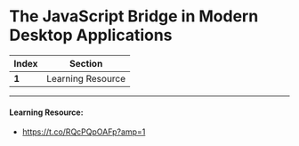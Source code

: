 #  The JavaScript Bridge in Modern Desktop Applications

Index | Section
--- | ---
**1** | Learning Resource

___


#### Learning Resource: 

* https://t.co/RQcPQpOAFp?amp=1